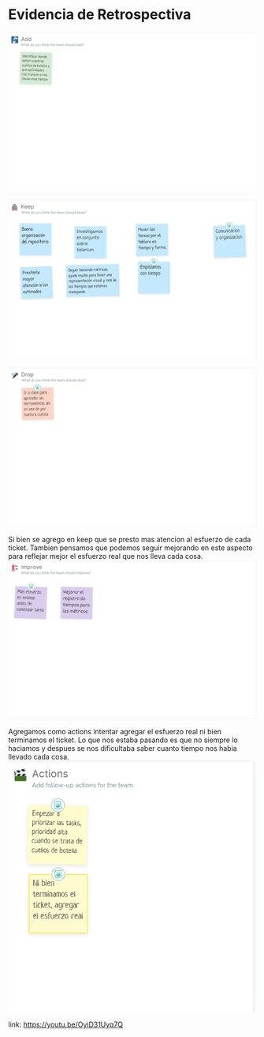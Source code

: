 # Evidencia de Retrospectiva

![Add](Add.png)

![Keep](Keep.png)

![Drop](Drop.png)

Si bien se agrego en keep que se presto mas atencion al esfuerzo de cada ticket. Tambien pensamos que podemos seguir mejorando en este aspecto para reflejar mejor el esfuerzo real que nos lleva cada cosa.
![Improve](Improve.png)

Agregamos como actions intentar agregar el esfuerzo real ni bien terminamos el ticket. Lo que nos estaba pasando es que no siempre lo haciamos y despues se nos dificultaba saber cuanto tiempo nos habia llevado cada cosa.
![Actions](Actions.png)


link: https://youtu.be/OyiD31Uyq7Q
